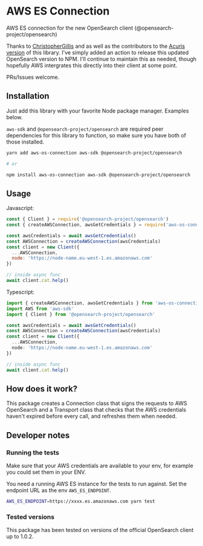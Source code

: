 # AWS ES Connection

AWS ES connection for the new OpenSearch client (@opensearch-project/opensearch)

Thanks to [ChristopherGillis](https://github.com/ChristopherGillis) and as well as the contributors to the [Acuris version](https://github.com/mergermarket/acuris-aws-es-connection) of this library. I've simply added an action to release this updated OpenSearch version to NPM. I'll continue to maintain this as needed, though hopefully AWS intergrates this directly into their client at some point.

PRs/Issues welcome.


## Installation

Just add this library with your favorite Node package manager. Examples below.

`aws-sdk` and `@opensearch-project/opensearch` are required peer dependencies for this library to function, so make sure you have both of those installed.

```bash
yarn add aws-os-connection aws-sdk @opensearch-project/opensearch

# or

npm install aws-os-connection aws-sdk @opensearch-project/opensearch
```

## Usage

Javascript:

```js
const { Client } = require('@opensearch-project/opensearch')
const { createAWSConnection, awsGetCredentials } = require('aws-os-connection')

const awsCredentials = await awsGetCredentials()
const AWSConnection = createAWSConnection(awsCredentials)
const client = new Client({
  ...AWSConnection,
  node: 'https://node-name.eu-west-1.es.amazonaws.com'
})

// inside async func
await client.cat.help()
```

Typescript:

```ts
import { createAWSConnection, awsGetCredentials } from 'aws-os-connection'
import AWS from 'aws-sdk'
import { Client } from '@opensearch-project/opensearch'

const awsCredentials = await awsGetCredentials()
const AWSConnection = createAWSConnection(awsCredentials)
const client = new Client({
  ...AWSConnection,
  node: 'https://node-name.eu-west-1.es.amazonaws.com'
})

// inside async func
await client.cat.help()
```

## How does it work?

This package creates a Connection class that signs the requests to AWS OpenSearch and a Transport class that checks that the AWS credentials haven't expired before every call, and refreshes them when needed.

## Developer notes

### Running the tests

Make sure that your AWS credentials are available to your env, for example you could set them in your ENV.

You need a running AWS ES instance for the tests to run against. Set the endpoint URL as the env `AWS_ES_ENDPOINT`.

```bash
AWS_ES_ENDPOINT=https://xxxx.es.amazonaws.com yarn test
```

### Tested versions

This package has been tested on versions of the official OpenSearch client up to 1.0.2.
